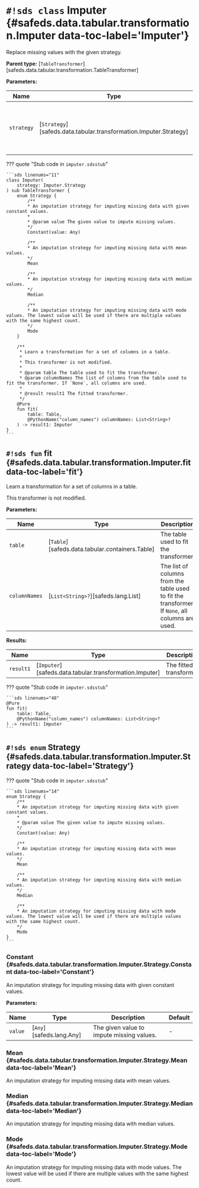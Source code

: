 # `#!sds class` Imputer {#safeds.data.tabular.transformation.Imputer data-toc-label='Imputer'}

Replace missing values with the given strategy.

**Parent type:** [`TableTransformer`][safeds.data.tabular.transformation.TableTransformer]

**Parameters:**

| Name | Type | Description | Default |
|------|------|-------------|---------|
| `strategy` | [`Strategy`][safeds.data.tabular.transformation.Imputer.Strategy] | The strategy used to impute missing values. Use the classes nested inside `Imputer.Strategy` to specify it. | - |

??? quote "Stub code in `imputer.sdsstub`"

    ```sds linenums="11"
    class Imputer(
        strategy: Imputer.Strategy
    ) sub TableTransformer {
        enum Strategy {
            /**
            * An imputation strategy for imputing missing data with given constant values.
            *
            * @param value The given value to impute missing values.
            */
            Constant(value: Any)
    
            /**
            * An imputation strategy for imputing missing data with mean values.
            */
            Mean
    
            /**
            * An imputation strategy for imputing missing data with median values.
            */
            Median
    
            /**
            * An imputation strategy for imputing missing data with mode values. The lowest value will be used if there are multiple values with the same highest count.
            */
            Mode
        }
    
        /**
         * Learn a transformation for a set of columns in a table.
         *
         * This transformer is not modified.
         *
         * @param table The table used to fit the transformer.
         * @param columnNames The list of columns from the table used to fit the transformer. If `None`, all columns are used.
         *
         * @result result1 The fitted transformer.
         */
        @Pure
        fun fit(
            table: Table,
            @PythonName("column_names") columnNames: List<String>?
        ) -> result1: Imputer
    }
    ```

## `#!sds fun` fit {#safeds.data.tabular.transformation.Imputer.fit data-toc-label='fit'}

Learn a transformation for a set of columns in a table.

This transformer is not modified.

**Parameters:**

| Name | Type | Description | Default |
|------|------|-------------|---------|
| `table` | [`Table`][safeds.data.tabular.containers.Table] | The table used to fit the transformer. | - |
| `columnNames` | [`List<String>?`][safeds.lang.List] | The list of columns from the table used to fit the transformer. If `None`, all columns are used. | - |

**Results:**

| Name | Type | Description |
|------|------|-------------|
| `result1` | [`Imputer`][safeds.data.tabular.transformation.Imputer] | The fitted transformer. |

??? quote "Stub code in `imputer.sdsstub`"

    ```sds linenums="48"
    @Pure
    fun fit(
        table: Table,
        @PythonName("column_names") columnNames: List<String>?
    ) -> result1: Imputer
    ```

## `#!sds enum` Strategy {#safeds.data.tabular.transformation.Imputer.Strategy data-toc-label='Strategy'}

??? quote "Stub code in `imputer.sdsstub`"

    ```sds linenums="14"
    enum Strategy {
        /**
        * An imputation strategy for imputing missing data with given constant values.
        *
        * @param value The given value to impute missing values.
        */
        Constant(value: Any)
    
        /**
        * An imputation strategy for imputing missing data with mean values.
        */
        Mean
    
        /**
        * An imputation strategy for imputing missing data with median values.
        */
        Median
    
        /**
        * An imputation strategy for imputing missing data with mode values. The lowest value will be used if there are multiple values with the same highest count.
        */
        Mode
    }
    ```

### Constant {#safeds.data.tabular.transformation.Imputer.Strategy.Constant data-toc-label='Constant'}

An imputation strategy for imputing missing data with given constant values.

**Parameters:**

| Name | Type | Description | Default |
|------|------|-------------|---------|
| `value` | [`Any`][safeds.lang.Any] | The given value to impute missing values. | - |

### Mean {#safeds.data.tabular.transformation.Imputer.Strategy.Mean data-toc-label='Mean'}

An imputation strategy for imputing missing data with mean values.

### Median {#safeds.data.tabular.transformation.Imputer.Strategy.Median data-toc-label='Median'}

An imputation strategy for imputing missing data with median values.

### Mode {#safeds.data.tabular.transformation.Imputer.Strategy.Mode data-toc-label='Mode'}

An imputation strategy for imputing missing data with mode values. The lowest value will be used if there are multiple values with the same highest count.
